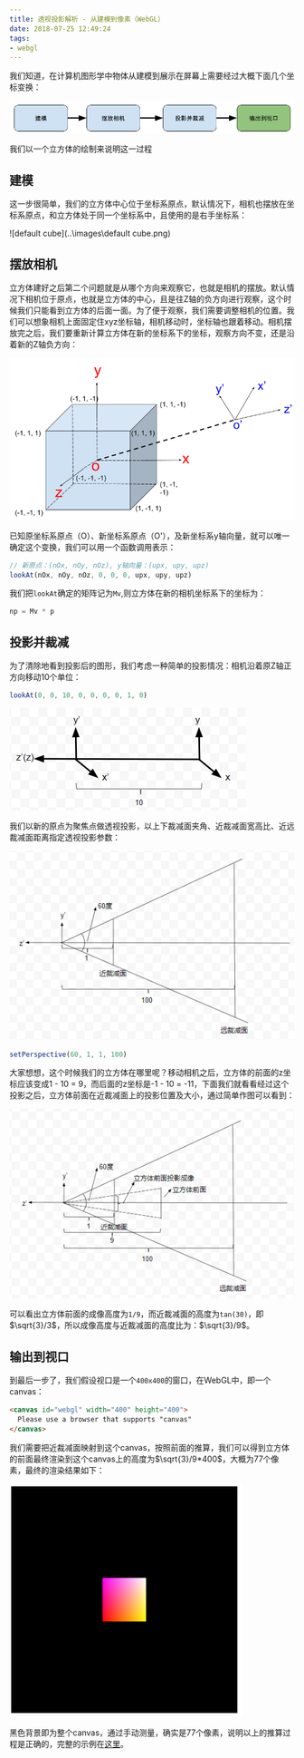 ```yaml
---
title: 透视投影解析 - 从建模到像素（WebGL）
date: 2018-07-25 12:49:24
tags: 
- webgl
---
```


我们知道，在计算机图形学中物体从建模到展示在屏幕上需要经过大概下面几个坐标变换：

![steps](..\images\steps.png)

我们以一个立方体的绘制来说明这一过程

## 建模

这一步很简单，我们的立方体中心位于坐标系原点，默认情况下，相机也摆放在坐标系原点，和立方体处于同一个坐标系中，且使用的是右手坐标系：

![default cube](..\images\default cube.png)

## 摆放相机

立方体建好之后第二个问题就是从哪个方向来观察它，也就是相机的摆放。默认情况下相机位于原点，也就是立方体的中心，且是往Z轴的负方向进行观察，这个时候我们只能看到立方体的后面一面。为了便于观察，我们需要调整相机的位置。我们可以想象相机上面固定住xyz坐标轴，相机移动时，坐标轴也跟着移动。相机摆放完之后，我们要重新计算立方体在新的坐标系下的坐标，观察方向不变，还是沿着新的Z轴负方向：

![default-cube-2](../images/default-cube-2.png)

已知原坐标系原点（O）、新坐标系原点（O'），及新坐标系y轴向量，就可以唯一确定这个变换，我们可以用一个函数调用表示：

```javascript
// 新原点：(nOx, nOy, nOz), y轴向量：(upx, upy, upz)
lookAt(nOx, nOy, nOz, 0, 0, 0, upx, upy, upz)
```

我们把`lookAt`确定的矩阵记为`Mv`,则立方体在新的相机坐标系下的坐标为：

```javascript
np = Mv * p
```

## 投影并裁减

为了清除地看到投影后的图形，我们考虑一种简单的投影情况：相机沿着原Z轴正方向移动10个单位：

```javascript
lookAt(0, 0, 10, 0, 0, 0, 0, 1, 0)
```

![1537254455887](../images/1537254455887.png)

我们以新的原点为聚焦点做透视投影，以上下裁减面夹角、近裁减面宽高比、近远裁减面距离指定透视投影参数：

![1537255932260](../images/1537255932260.png)

```javascript
setPerspective(60, 1, 1, 100)
```

大家想想，这个时候我们的立方体在哪里呢？移动相机之后，立方体的前面的z坐标应该变成1 - 10 = 9，而后面的z坐标是-1 - 10 = -11，下面我们就看看经过这个投影之后，立方体前面在近裁减面上的投影位置及大小，通过简单作图可以看到：

![1537257435923](../images/1537257435923.png)

可以看出立方体前面的成像高度为`1/9`，而近裁减面的高度为`tan(30)`，即$\sqrt{3}/3$，所以成像高度与近裁减面的高度比为：$\sqrt{3}/9$。

## 输出到视口

到最后一步了，我们假设视口是一个`400x400`的窗口，在WebGL中，即一个canvas：

```html
<canvas id="webgl" width="400" height="400">
  Please use a browser that supports "canvas"
</canvas>
```

我们需要把近裁减面映射到这个canvas，按照前面的推算，我们可以得到立方体的前面最终渲染到这个canvas上的高度为$\sqrt{3}/9*400$，大概为77个像素，最终的渲染结果如下：

![1537258598407](../images/1537258598407.png)

黑色背景即为整个canvas，通过手动测量，确实是77个像素，说明以上的推算过程是正确的，完整的示例在[这里](../webgl-guide/ch07/HelloCube.html)。